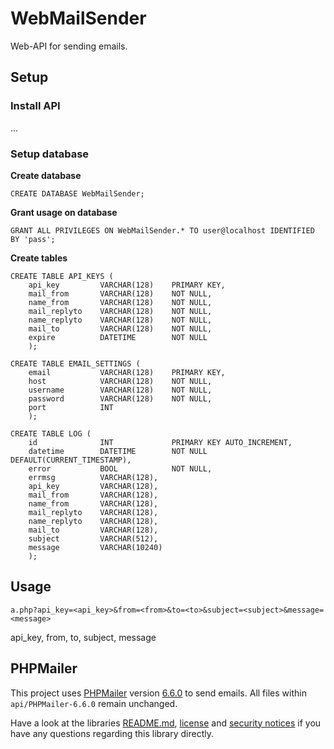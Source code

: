 # WebMailSender
Web-API for sending emails.

## Setup

### Install API
...

### Setup database

**Create database**
```
CREATE DATABASE WebMailSender;
```
**Grant usage on database**
```
GRANT ALL PRIVILEGES ON WebMailSender.* TO user@localhost IDENTIFIED BY 'pass';
```
**Create tables**
```
CREATE TABLE API_KEYS (
    api_key         VARCHAR(128)    PRIMARY KEY,
    mail_from       VARCHAR(128)    NOT NULL,
    name_from       VARCHAR(128)    NOT NULL,
    mail_replyto    VARCHAR(128)    NOT NULL,
    name_replyto    VARCHAR(128)    NOT NULL,
    mail_to         VARCHAR(128)    NOT NULL,
    expire          DATETIME        NOT NULL
    );

CREATE TABLE EMAIL_SETTINGS (
    email           VARCHAR(128)    PRIMARY KEY,
    host            VARCHAR(128)    NOT NULL,
    username        VARCHAR(128)    NOT NULL,
    password        VARCHAR(128)    NOT NULL,
    port            INT
    );

CREATE TABLE LOG (
    id              INT             PRIMARY KEY AUTO_INCREMENT,
    datetime        DATETIME        NOT NULL    DEFAULT(CURRENT_TIMESTAMP),
    error           BOOL            NOT NULL,
    errmsg          VARCHAR(128),
    api_key         VARCHAR(128),
    mail_from       VARCHAR(128),
    name_from       VARCHAR(128),
    mail_replyto    VARCHAR(128),
    name_replyto    VARCHAR(128),
    mail_to         VARCHAR(128),
    subject         VARCHAR(512),
    message         VARCHAR(10240)
    );
```

## Usage
```
a.php?api_key=<api_key>&from=<from>&to=<to>&subject=<subject>&message=<message>
```
api_key, from, to, subject, message

## PHPMailer
This project uses [PHPMailer](https://github.com/PHPMailer/PHPMailer) version [6.6.0](https://github.com/PHPMailer/PHPMailer/releases/tag/v6.6.0) to send emails. All files within `api/PHPMailer-6.6.0` remain unchanged.

Have a look at the libraries [README.md](https://github.com/PHPMailer/PHPMailer/blob/master/README.md), [license](https://github.com/PHPMailer/PHPMailer/blob/master/LICENSE) and [security notices](https://github.com/PHPMailer/PHPMailer/blob/master/SECURITY.md) if you have any questions regarding this library directly.
